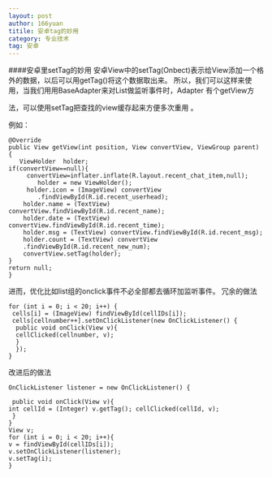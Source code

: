 ```yaml
---
layout: post
author: 166yuan
titile: 安卓tag的妙用
category: 专业技术
tag: 安卓
---
```

####安卓里setTag的妙用
安卓View中的setTag(Onbect)表示给View添加一个格外的数据，以后可以用getTag()将这个数据取出来。
所以，我们可以这样来使用，当我们用用BaseAdapter来对List做监听事件时，Adapter 有个getView方

法，可以使用setTag把查找的view缓存起来方便多次重用 。

例如：

    @Override
    public View getView(int position, View convertView, ViewGroup parent) {
       ViewHolder  holder;
    if(convertView==null){
   		 convertView=inflater.inflate(R.layout.recent_chat_item,null);
    		holder = new ViewHolder();
   		 holder.icon = (ImageView) convertView
    		.findViewById(R.id.recent_userhead);
    	holder.name = (TextView) convertView.findViewById(R.id.recent_name);
    	holder.date = (TextView) convertView.findViewById(R.id.recent_time);
   	 	holder.msg = (TextView) convertView.findViewById(R.id.recent_msg);
    	holder.count = (TextView) convertView
    	.findViewById(R.id.recent_new_num);
    	convertView.setTag(holder);
    }
    return null;
    }

进而，优化比如list组的onclick事件不必全部都去循环加监听事件。
冗余的做法

    for (int i = 0; i < 20; i++) {
     cells[i] = (ImageView) findViewById(cellIDs[i]);
     cells[cellnumber++].setOnClickListener(new OnClickListener() {
      public void onClick(View v){ 
      cellClicked(cellnumber, v); 
      }
      });
    }

改进后的做法

    OnClickListener listener = new OnClickListener() {
     
     public void onClick(View v){ 
    int cellId = (Integer) v.getTag(); cellClicked(cellId, v); 
     }
    }
    View v;
    for (int i = 0; i < 20; i++){ 
    v = findViewById(cellIDs[i]); 
    v.setOnClickListener(listener); 
    v.setTag(i); 
    }





